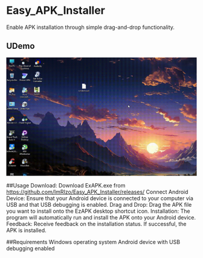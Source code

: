 # Easy_APK_Installer
 Enable APK installation through simple drag-and-drop functionality.

## UDemo
![Demo GIF](demo.gif)

##Usage
Download: Download ExAPK.exe from https://github.com/ImRIzo/Easy_APK_Installer/releases/
Connect Android Device: Ensure that your Android device is connected to your computer via USB and that USB debugging is enabled.
Drag and Drop: Drag the APK file you want to install onto the EzAPK desktop shortcut icon.
Installation: The program will automatically run and install the APK onto your Android device.
Feedback: Receive feedback on the installation status. If successful, the APK is installed.

##Requirements
Windows operating system
Android device with USB debugging enabled